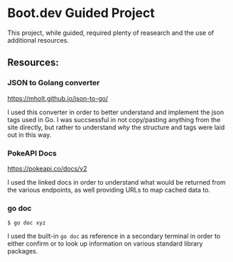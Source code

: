 # Boot.dev Guided Project
This project, while guided, required plenty of reasearch and the use of additional resources.

## Resources:
### JSON to Golang converter
https://mholt.github.io/json-to-go/

I used this converter in order to better understand and implement the json tags used in Go. I was succsessful in not copy/pasting anything from the site directly, but rather to understand *why* the structure and tags were laid out in this way.

### PokeAPI Docs
https://pokeapi.co/docs/v2

I used the linked docs in order to understand what would be returned from the various endpoints, as well providing URLs to map cached data to.

### go doc
`$ go doc xyz`

I used the built-in `go doc` as reference in a secondary terminal in order to either confirm or to look up information on various standard library packages.
